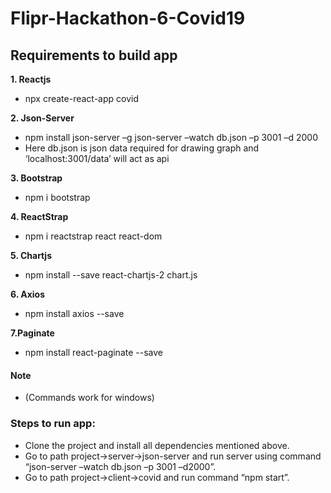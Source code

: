 # Flipr-Hackathon-6-Covid19

## Requirements to build app
**1. Reactjs** 
- npx create-react-app covid

**2. Json-Server**
- npm install json-server –g json-server –watch db.json –p 3001 –d 2000
- Here db.json is json data required for drawing graph and ‘localhost:3001/data’ will act as api

**3. Bootstrap**
- npm i bootstrap

**4. ReactStrap**
- npm i reactstrap react react-dom

**5. Chartjs**
- npm install --save react-chartjs-2 chart.js

**6. Axios**
- npm install axios --save

**7.Paginate**
- npm install react-paginate --save

#### Note

- (Commands work for windows)

### Steps to run app:

- Clone the project and install all dependencies mentioned above.
- Go to path project->server->json-server and run server using command “json-server –watch db.json –p 3001 –d2000”.
- Go to path project->client->covid and run command “npm start”.
